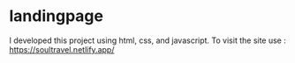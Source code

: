 # landingpage
I developed this project using html, css, and javascript. To visit the site use : https://soultravel.netlify.app/
